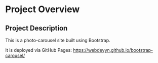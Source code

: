 # Project Overview

## Project Description

This is a photo-carousel site built using Bootstrap.

It is deployed via GitHub Pages:
https://webdevyn.github.io/bootstrap-carousel/